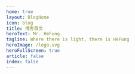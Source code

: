 ```yaml
---
home: true
layout: BlogHome
icon: blog
title: 博客首页
heroText: Mr. HeFung
tagline: Where there is light, there is HeFung
heroImage: /logo.svg
heroFullScreen: true
article: false
index: false
---
```

